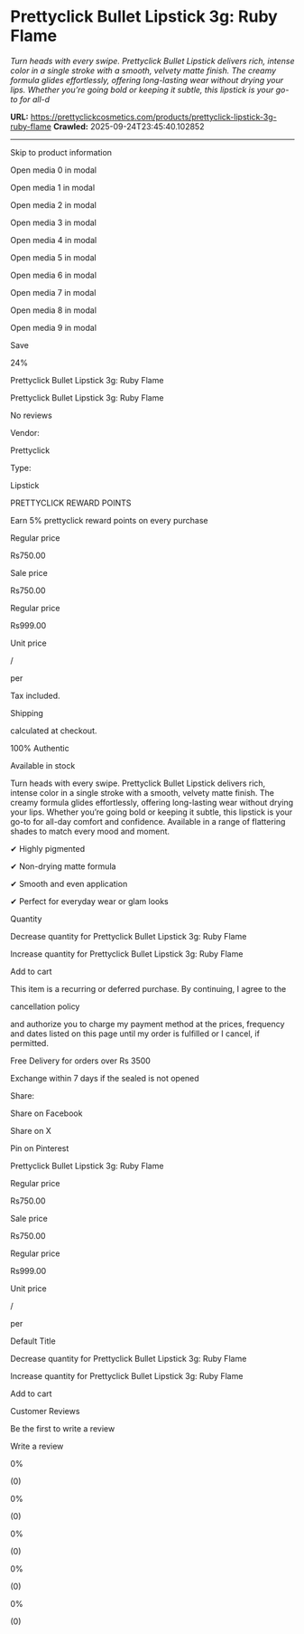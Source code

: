 # Prettyclick Bullet Lipstick 3g: Ruby Flame

*Turn heads with every swipe. Prettyclick Bullet Lipstick delivers rich, intense color in a single stroke with a smooth, velvety matte finish. The creamy formula glides effortlessly, offering long-lasting wear without drying your lips. Whether you’re going bold or keeping it subtle, this lipstick is your go-to for all-d*

**URL:** https://prettyclickcosmetics.com/products/prettyclick-lipstick-3g-ruby-flame
**Crawled:** 2025-09-24T23:45:40.102852

---

Skip to product information

Open media 0 in modal

Open media 1 in modal

Open media 2 in modal

Open media 3 in modal

Open media 4 in modal

Open media 5 in modal

Open media 6 in modal

Open media 7 in modal

Open media 8 in modal

Open media 9 in modal

Save

24%

Prettyclick Bullet Lipstick 3g: Ruby Flame

Prettyclick Bullet Lipstick 3g: Ruby Flame

No reviews

Vendor:

Prettyclick

Type:

Lipstick

PRETTYCLICK REWARD POINTS

Earn 5% prettyclick reward points on every purchase

Regular price

Rs750.00

Sale price

Rs750.00

Regular price

Rs999.00

Unit price

/

per

Tax included.

Shipping

calculated at checkout.

100% Authentic

Available in stock

Turn heads with every swipe. Prettyclick Bullet Lipstick delivers rich, intense color in a single stroke with a smooth, velvety matte finish. The creamy formula glides effortlessly, offering long-lasting wear without drying your lips. Whether you’re going bold or keeping it subtle, this lipstick is your go-to for all-day comfort and confidence. Available in a range of flattering shades to match every mood and moment.

✔ Highly pigmented

✔ Non-drying matte formula

✔ Smooth and even application

✔ Perfect for everyday wear or glam looks

Quantity

Decrease quantity for Prettyclick Bullet Lipstick 3g: Ruby Flame

Increase quantity for Prettyclick Bullet Lipstick 3g: Ruby Flame

Add to cart

This item is a recurring or deferred purchase. By continuing, I agree to the

cancellation policy

and authorize you to charge my payment method at the prices, frequency and dates listed on this page until my order is fulfilled or I cancel, if permitted.

Free Delivery for orders over Rs 3500

Exchange within 7 days if the sealed is not opened

Share:

Share on Facebook

Share on X

Pin on Pinterest

Prettyclick Bullet Lipstick 3g: Ruby Flame

Regular price

Rs750.00

Sale price

Rs750.00

Regular price

Rs999.00

Unit price

/

per

Default Title

Decrease quantity for Prettyclick Bullet Lipstick 3g: Ruby Flame

Increase quantity for Prettyclick Bullet Lipstick 3g: Ruby Flame

Add to cart

Customer Reviews

Be the first to write a review

Write a review

0%

(0)

0%

(0)

0%

(0)

0%

(0)

0%

(0)
